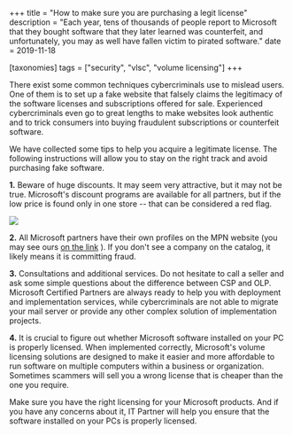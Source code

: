 +++
title = "How to make sure you are purchasing a legit license"
description = "Each year, tens of thousands of people report to Microsoft that they bought software that they later learned was counterfeit, and unfortunately, you may as well have fallen victim to pirated software."
date = 2019-11-18

[taxonomies]
tags = ["security", "vlsc", "volume licensing"]
+++

There exist some common techniques cybercriminals use to mislead users.
One of them is to set up a fake website that falsely claims the
legitimacy of the software licenses and subscriptions offered for sale.
Experienced cybercriminals even go to great lengths to make websites
look authentic and to trick consumers into buying fraudulent
subscriptions or counterfeit software.

We have collected some tips to help you acquire a legitimate license. The
following instructions will allow you to stay on the right track and
avoid purchasing fake software.

**1.** Beware of huge discounts. It may seem very attractive, but it may
not be true. Microsoft's discount programs are available for all
partners, but if the low price is found only in one store -- that can be
considered a red flag.

![](https://o365hq.com/images/610.png)

**2.** All Microsoft partners have their own profiles on the MPN
website (you may see ours [on the
link](https://www.microsoft.com/en-us/solution-providers/partnerdetails/it-partner-%28office-365-azure-and-cloud-solutions%29_18f52792-7cb2-42db-a422-bba05b359540/0bbc85bb-e3bc-4233-af48-94383081bae3)
). If you don't see a company on the catalog, it likely means it is
committing fraud.

**3.** Consultations and additional services. Do not hesitate to call a
seller and ask some simple questions about the difference between
CSP and OLP. Microsoft Certified Partners are always
ready to help you with deployment and implementation services, while
cybercriminals are not able to migrate your mail server or provide any
other complex solution of implementation projects.

**4.** It is crucial to figure out whether Microsoft software installed
on your PC is properly licensed. When implemented correctly, Microsoft's
volume licensing solutions are designed to make it easier and more
affordable to run software on multiple computers within a business or
organization. Sometimes scammers will sell you a wrong license that is
cheaper than the one you require.

Make sure you have the right licensing for your Microsoft products. And
if you have any concerns about it, IT Partner will help you ensure that
the software installed on your PCs is properly licensed.

